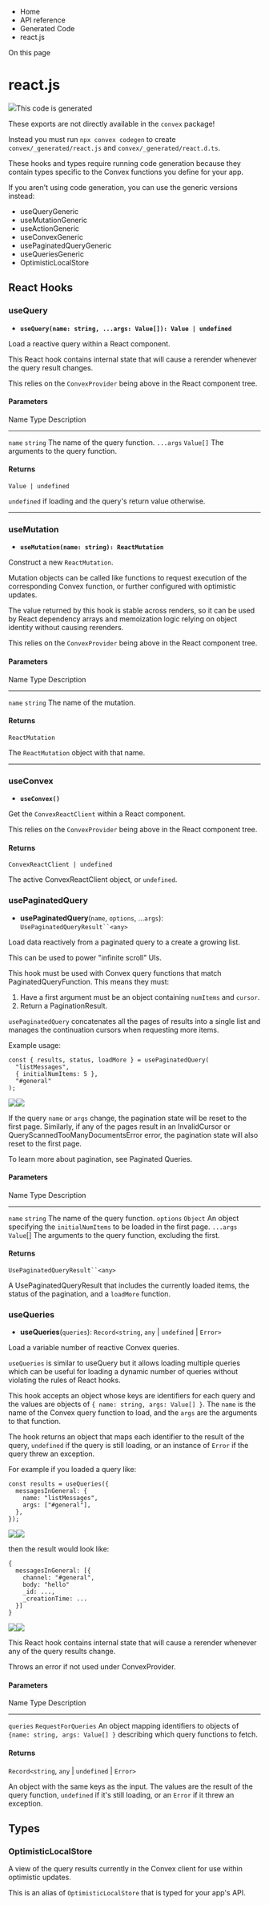 <div>

<div>

<div>

<div>

-   Home
-   API reference
-   Generated Code
-   react.js

<div>

On this page

</div>

<div>

<div>

# react.js

</div>

<div>

<div>

![](data:image/svg+xml;base64,PHN2Zz48cGF0aD48L3BhdGg+PC9zdmc+)This code
is generated

</div>

<div>

These exports are not directly available in the `convex` package!

Instead you must run `npx convex codegen` to create
`convex/_generated/react.js` and `convex/_generated/react.d.ts`.

</div>

</div>

These hooks and types require running code generation because they
contain types specific to the Convex functions you define for your app.

If you aren\'t using code generation, you can use the generic versions
instead:

-   useQueryGeneric
-   useMutationGeneric
-   useActionGeneric
-   useConvexGeneric
-   usePaginatedQueryGeneric
-   useQueriesGeneric
-   OptimisticLocalStore

## React Hooks​

### useQuery​

-   **`useQuery(name: string, ...args: Value[]): Value | undefined`**

Load a reactive query within a React component.

This React hook contains internal state that will cause a rerender
whenever the query result changes.

This relies on the `ConvexProvider` being above in the React component
tree.

#### Parameters​

  Name        Type        Description
  ----------- ----------- --------------------------------------
  `name`      `string`    The name of the query function.
  `...args`   `Value[]`   The arguments to the query function.

#### Returns​

`Value | undefined`

`undefined` if loading and the query\'s return value otherwise.

------------------------------------------------------------------------

### useMutation​

-   **`useMutation(name: string): ReactMutation`**

Construct a new `ReactMutation`.

Mutation objects can be called like functions to request execution of
the corresponding Convex function, or further configured with optimistic
updates.

The value returned by this hook is stable across renders, so it can be
used by React dependency arrays and memoization logic relying on object
identity without causing rerenders.

This relies on the `ConvexProvider` being above in the React component
tree.

#### Parameters​

  Name     Type       Description
  -------- ---------- ---------------------------
  `name`   `string`   The name of the mutation.

#### Returns​

`ReactMutation`

The `ReactMutation` object with that name.

------------------------------------------------------------------------

### useConvex​

-   **`useConvex()`**

Get the `ConvexReactClient` within a React component.

This relies on the `ConvexProvider` being above in the React component
tree.

#### Returns​

`ConvexReactClient | undefined`

The active ConvexReactClient object, or `undefined`.

### usePaginatedQuery​

-   **usePaginatedQuery**(`name`, `options`, \...`args`):
    `UsePaginatedQueryResult``<any>`

Load data reactively from a paginated query to a create a growing list.

This can be used to power \"infinite scroll\" UIs.

This hook must be used with Convex query functions that match
PaginatedQueryFunction. This means they must:

1.  Have a first argument must be an object containing `numItems` and
    `cursor`.
2.  Return a PaginationResult.

`usePaginatedQuery` concatenates all the pages of results into a single
list and manages the continuation cursors when requesting more items.

Example usage:

<div>

<div>

    const { results, status, loadMore } = usePaginatedQuery(
      "listMessages",
      { initialNumItems: 5 },
      "#general"
    );

<div>

![](data:image/svg+xml;base64,PHN2Zz48cGF0aD48L3BhdGg+PC9zdmc+)![](data:image/svg+xml;base64,PHN2Zz48cGF0aD48L3BhdGg+PC9zdmc+)

</div>

</div>

</div>

If the query `name` or `args` change, the pagination state will be reset
to the first page. Similarly, if any of the pages result in an
InvalidCursor or QueryScannedTooManyDocumentsError error, the pagination
state will also reset to the first page.

To learn more about pagination, see Paginated Queries.

#### Parameters​

  Name        Type          Description
  ----------- ------------- ----------------------------------------------------------------------------
  `name`      `string`      The name of the query function.
  `options`   `Object`      An object specifying the `initialNumItems` to be loaded in the first page.
  `...args`   `Value`\[\]   The arguments to the query function, excluding the first.

#### Returns​

`UsePaginatedQueryResult``<any>`

A UsePaginatedQueryResult that includes the currently loaded items, the
status of the pagination, and a `loadMore` function.

### useQueries​

-   **useQueries**(`queries`): `Record<string`, `any` \| `undefined` \|
    `Error>`

Load a variable number of reactive Convex queries.

`useQueries` is similar to useQuery but it allows loading multiple
queries which can be useful for loading a dynamic number of queries
without violating the rules of React hooks.

This hook accepts an object whose keys are identifiers for each query
and the values are objects of `{ name: string, args: Value[] }`. The
`name` is the name of the Convex query function to load, and the `args`
are the arguments to that function.

The hook returns an object that maps each identifier to the result of
the query, `undefined` if the query is still loading, or an instance of
`Error` if the query threw an exception.

For example if you loaded a query like:

<div>

<div>

    const results = useQueries({
      messagesInGeneral: {
        name: "listMessages",
        args: ["#general"],
      },
    });

<div>

![](data:image/svg+xml;base64,PHN2Zz48cGF0aD48L3BhdGg+PC9zdmc+)![](data:image/svg+xml;base64,PHN2Zz48cGF0aD48L3BhdGg+PC9zdmc+)

</div>

</div>

</div>

then the result would look like:

<div>

<div>

    {
      messagesInGeneral: [{
        channel: "#general",
        body: "hello"
        _id: ...,
        _creationTime: ...
      }]
    }

<div>

![](data:image/svg+xml;base64,PHN2Zz48cGF0aD48L3BhdGg+PC9zdmc+)![](data:image/svg+xml;base64,PHN2Zz48cGF0aD48L3BhdGg+PC9zdmc+)

</div>

</div>

</div>

This React hook contains internal state that will cause a rerender
whenever any of the query results change.

Throws an error if not used under ConvexProvider.

#### Parameters​

  Name        Type                  Description
  ----------- --------------------- -------------------------------------------------------------------------------------------------------------------------
  `queries`   `RequestForQueries`   An object mapping identifiers to objects of `{name: string, args: Value[] }` describing which query functions to fetch.

#### Returns​

`Record<string`, `any` \| `undefined` \| `Error>`

An object with the same keys as the input. The values are the result of
the query function, `undefined` if it\'s still loading, or an `Error` if
it threw an exception.

## Types​

### OptimisticLocalStore​

A view of the query results currently in the Convex client for use
within optimistic updates.

This is an alias of `OptimisticLocalStore` that is typed for your app\'s
API.

</div>

</div>

</div>

</div>

</div>
